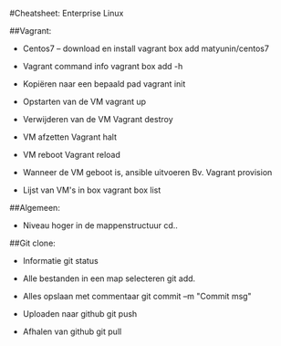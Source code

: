 

#Cheatsheet: Enterprise Linux

##Vagrant:

- Centos7 – download en install
vagrant box add matyunin/centos7

- Vagrant command info
vagrant box add -h

- Kopiëren naar een bepaald pad
vagrant init

- Opstarten van de VM
vagrant up

- Verwijderen van de VM
Vagrant destroy

- VM afzetten
Vagrant halt

- VM reboot
Vagrant reload

- Wanneer de VM geboot is, ansible uitvoeren Bv.
Vagrant provision

- Lijst van VM's in box
vagrant box list

##Algemeen:

- Niveau hoger in de mappenstructuur
cd..

##Git clone:

- Informatie
git status

- Alle bestanden in een map selecteren
git add.

- Alles opslaan met commentaar
git commit –m "Commit msg"

- Uploaden naar github
git push

- Afhalen van github
git pull

